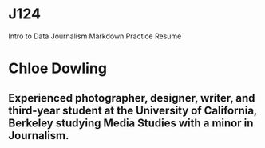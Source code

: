 # J124
Intro to Data Journalism Markdown Practice Resume

# Chloe Dowling
## Experienced photographer, designer, writer, and third-year student at the University of California, Berkeley studying Media Studies with a minor in Journalism. 


